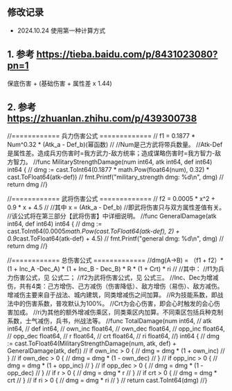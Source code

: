 ## 修改记录
- 2024.10.24 使用第一种计算方式


## 1. 参考 https://tieba.baidu.com/p/8431023080?pn=1
保底伤害 + (基础伤害 + 属性差 x 1.44)

## 2. 参考 https://zhuanlan.zhihu.com/p/439300738
//============ 兵力伤害公式 =============
// f1 = 0.1877 * Num^0.32 * (Atk_a - Def_b)(幂函数)
//
//Num是己方武将带兵数量。
//Atk-Def是属性差。造成兵刃伤害时=我方武力-敌方统率；造成谋略伤害时=我方智力-敌方智力。
//func MilitaryStrengthDamage(num int64, atk int64, def int64) int64 {
//	dmg := cast.ToInt64(0.1877 * math.Pow(float64(num), 0.32) * cast.ToFloat64(atk-def))
//	fmt.Printf("military_strength dmg: %d\n", dmg)
//	return dmg
//}

//============ 武将伤害公式 =============
// f2 = 0.0005 * x^2 + 0.9 * x + 4.5
//
//其中 x = (Atk_a - Def_b)
//即武将伤害只与双方属性差值有关。
//该公式将在第三部分【武将伤害】中详细说明。
//func GeneralDamage(atk int64, def int64) int64 {
//	dmg := cast.ToInt64(0.0005*math.Pow(cast.ToFloat64(atk-def), 2) + 0.9*cast.ToFloat64(atk-def) + 4.5)
//	fmt.Printf("general dmg: %d\n", dmg)
//	return dmg
//}

//============ 总伤害公式 =============
//dmg(A->B) = （f1 + f2）*(1 + Inc_A -Dec_A) * (1 + Inc_B - Dec_B) * R * (1 + Crt) * ri
//
//其中：
//f1为兵力伤害公式，见 公式二；
//f2为武将伤害公式，见 公式三。
//Inc、Dec为增减伤，共有4类：己方增伤、己方减伤（伤害降低）、敌方增伤（易伤）、敌方减伤。增减伤主要来自于战法、城内建筑，同类增减伤之间加算。
//R为技能系数，即战法中的伤害系数，普攻默认为100%。
//Crt为会心伤害，即会心时触发的会心伤害加成。
//ri为其他的额外增减伤乘区，同类乘区内加算。不同乘区包括兵种克制系数，士气减伤，兵书，州战法等。
//func TotalDamage(num int64,
//	atk int64,
//	def int64,
//	own_inc float64,
//	own_dec float64,
//	opp_inc float64,
//	opp_dec float64,
//	r float64,
//	crt float64,
//	ri float64,
//) int64 {
//	dmg := cast.ToFloat64(MilitaryStrengthDamage(num, atk, def) + GeneralDamage(atk, def))
//	if own_inc > 0 {
//		dmg = dmg * (1 + own_inc)
//	}
//	if own_dec > 0 {
//		dmg = dmg * (1 - own_dec)
//	}
//	if opp_inc > 0 {
//		dmg = dmg * (1 + opp_inc)
//	}
//	if opp_dec > 0 {
//		dmg = dmg * (1 - opp_dec)
//	}
//	if r > 0 {
//		dmg = dmg * r
//	}
//	if crt > 0 {
//		dmg = dmg * crt
//	}
//	if ri > 0 {
//		dmg = dmg * ri
//	}
//	return cast.ToInt64(dmg)
//}